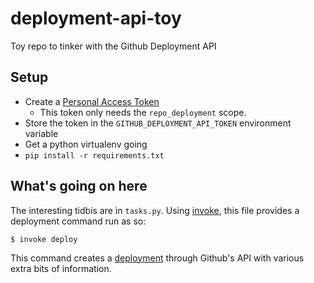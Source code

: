 # deployment-api-toy
Toy repo to tinker with the Github Deployment API

## Setup

- Create a [Personal Access Token](https://help.github.com/articles/creating-an-access-token-for-command-line-use/)
  - This token only needs the `repo_deployment` scope.
- Store the token in the `GITHUB_DEPLOYMENT_API_TOKEN` environment variable
- Get a python virtualenv going
- `pip install -r requirements.txt`

## What's going on here

The interesting tidbis are in `tasks.py`. Using [invoke](http://pyinvoke.org), this file provides a
deployment command run as so:

```
$ invoke deploy
```

This command creates a [deployment](https://developer.github.com/v3/repos/deployments/) through Github's
API with various extra bits of information.

